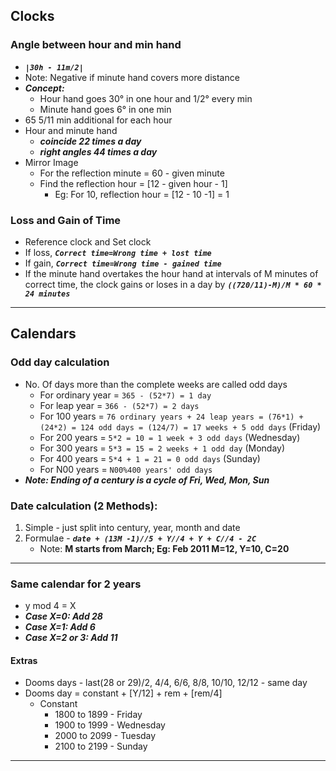 ## Clocks
### Angle between hour and min hand
- ***`|30h - 11m/2|`*** 
- Note: Negative if minute hand covers more distance
- ***Concept:***
    - Hour hand goes 30° in one hour and 1/2° every min
    - Minute hand goes 6° in one min
- 65 5/11 min additional for each hour
- Hour and minute hand 
    - ***coincide 22 times a day*** 
    - ***right angles 44 times a day***
- Mirror Image
	- For the reflection minute = 60 - given minute
	- Find the reflection hour = [12 - given hour - 1]
		- Eg: For 10, reflection hour = [12 - 10 -1] = 1

### Loss and Gain of Time
- Reference clock and Set clock
- If loss, ***`Correct time=Wrong time + lost time`***   
- If gain, ***`Correct time=Wrong time - gained time`*** 
- If the minute hand overtakes the hour hand at intervals of M minutes of correct time, the clock gains or loses in a day by ***`((720/11)-M)/M * 60 * 24 minutes`*** 
---
## Calendars
### Odd day calculation
- No. Of days more than the complete weeks are called odd days
	- For ordinary year = `365 - (52*7) = 1 day`
	- For leap year = `366 - (52*7) = 2 days`
	- For 100 years = `76 ordinary years + 24 leap years = (76*1) + (24*2) = 124 odd days = (124/7) = 17 weeks + 5 odd days` (Friday)
	- For 200 years = `5*2 = 10 = 1 week + 3 odd days` (Wednesday)
	- For 300 years = `5*3 = 15 = 2 weeks + 1 odd day` (Monday)
	- For 400 years = `5*4 + 1 = 21 = 0 odd days` (Sunday)
    - For N00 years = `N00%400 years' odd days`
- ***Note: Ending of a century is a cycle of Fri, Wed, Mon, Sun*** 
### Date calculation (2 Methods):
1. Simple - just split into century, year, month and date
1. Formulae - ***`date + (13M -1)//5 + Y//4 + Y + C//4 - 2C`*** 
    - Note: **M starts from March; Eg: Feb 2011 M=12, Y=10, C=20**
---
### Same calendar for 2 years
- y mod 4 = X
- ***Case X=0: Add 28***
- ***Case X=1: Add 6***
- ***Case X=2 or 3: Add 11***
#### Extras
-  Dooms days - last(28 or 29)/2, 4/4, 6/6, 8/8, 10/10, 12/12 - same day
-  Dooms day = constant + [Y/12] + rem + [rem/4]
    - Constant
        - 1800 to 1899 - Friday
		- 1900 to 1999 - Wednesday
		- 2000 to 2099 - Tuesday
        - 2100 to 2199 - Sunday
---

